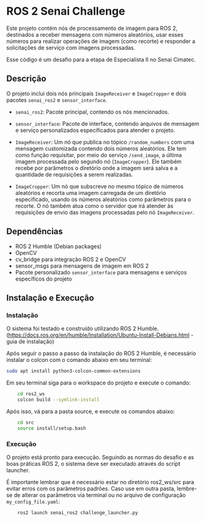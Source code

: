 # ROS 2 Senai Challenge

Este projeto contém nós de processamento de imagem para ROS 2, destinados a receber mensagens com números aleatórios, usar esses números para realizar operações de imagem (como recorte) e responder a solicitações de serviço com imagens processadas.

Esse código é um desafio para a etapa de Especialista II no Senai Cimatec.

## Descrição

O projeto inclui dois nós principais `ImageReceiver` e `ImageCropper` e dois pacotes `senai_ros2` e `sensor_interface`.

- `senai_ros2`: Pacote principal, contendo os nós mencionados.
- `sensor_interface`: Pacote de interface, contendo arquivos de mensagem e serviço personalizados especificados para atender o projeto.
- `ImageReceiver`: Um nó que publica no tópico `/random_numbers` com uma mensagem customizada contendo dois números aleatórios. Ele tem como função requisitar, por meio do serviço `/send_image`, a última imagem processada pelo segundo nó (`ImageCropper`). Ele também recebe por parâmetros o diretório onde a imagem será salva e a quantidade de requisições a serem realizadas.

- `ImageCropper`: Um nó que subscreve no mesmo tópico de números aleatórios e recorta uma imagem carregada de um diretório especificado, usando os números aleatórios como parâmetros para o recorte. O nó também atua como o servidor que irá atender às requisições de envio das imagens processadas pelo nó `ImageReceiver`.

## Dependências
- ROS 2 Humble (Debian packages)
- OpenCV
- cv_bridge para integração ROS 2 e OpenCV
- sensor_msgs para mensagens de imagem em ROS 2
- Pacote personalizado `sensor_interface` para mensagens e serviços específicos do projeto

## Instalação e Execução

### Instalação
O sistema foi testado e construído utilizando ROS 2 Humble. (https://docs.ros.org/en/humble/Installation/Ubuntu-Install-Debians.html - guia de instalação)

Após seguir o passo a passo da instalação do ROS 2 Humble, é necessário instalar o colcon com o comando abaixo em seu terminal:
```bash
sudo apt install python3-colcon-common-extensions
```

Em seu terminal siga para o workspace do projeto e execute o comando:
```bash
    cd ros2_ws
    colcon build --symlink-install

``` 
Após isso, vá para a pasta source, e execute os comandos abaixo:
```bash
    cd src
    source install/setup.bash
```
### Execução
O projeto está pronto para execução. Seguindo as normas do desafio e as boas práticas ROS 2, o sistema deve ser executado através do script launcher.

É importante lembrar que é necessário estar no diretório ros2_ws/src para evitar erros com os parâmetros padrões. Caso use em outra pasta, lembre-se de alterar os parâmetros via terminal ou no arquivo de configuração `my_config_file.yaml`:

```bash
    ros2 launch senai_ros2 challenge_launcher.py
```

